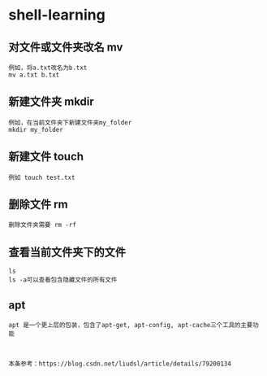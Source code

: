 # shell-learning

## 对文件或文件夹改名 mv
    例如，将a.txt改名为b.txt
    mv a.txt b.txt

## 新建文件夹 mkdir
    例如，在当前文件夹下新建文件夹my_folder
    mkdir my_folder

## 新建文件 touch
    例如 touch test.txt

## 删除文件 rm
    删除文件夹需要 rm -rf

## 查看当前文件夹下的文件
    ls 
    ls -a可以查看包含隐藏文件的所有文件

## apt
    apt 是一个更上层的包装，包含了apt-get, apt-config, apt-cache三个工具的主要功能



    本条参考：https://blog.csdn.net/liudsl/article/details/79200134


